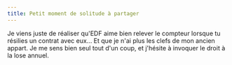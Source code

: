 ```yaml
---
title: Petit moment de solitude à partager
---
```


Je viens juste de réaliser qu'EDF aime bien relever le compteur lorsque tu
résilies un contrat avec eux... Et que je n'ai plus les clefs de mon ancien
appart. Je me sens bien seul tout d'un coup, et j'hésite à invoquer le droit à
la lose annuel.

